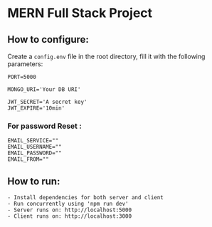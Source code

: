 # MERN Full Stack Project

## How to configure:
Create a `config.env` file in the root directory, fill it with the following parameters:

```
PORT=5000

MONGO_URI='Your DB URI'

JWT_SECRET='A secret key'
JWT_EXPIRE='10min'
```

### For password Reset :
```
EMAIL_SERVICE=""
EMAIL_USERNAME=""
EMAIL_PASSWORD=""
EMAIL_FROM=""
```
## How to run:
```
- Install dependencies for both server and client
- Run concurrently using 'npm run dev'
- Server runs on: http://localhost:5000
- Client runs on: http://localhost:3000
```